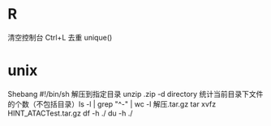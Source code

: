 # R
清空控制台 Ctrl+L
去重 unique()
# unix
Shebang #!/bin/sh
解压到指定目录 unzip .zip -d directory
统计当前目录下文件的个数（不包括目录）ls -l | grep "^-" | wc -l
解压.tar.gz tar xvfz HINT_ATACTest.tar.gz
df -h ./ 
du -h ./

<!--stackedit_data:
eyJoaXN0b3J5IjpbLTI1NTEwMzM3LC0xNzUwMzQyMDk1LDE0MT
A3MTI1NjMsMTI4NDcyMjQ3OCwzMDM0ODc0NzYsLTE5NzkzOTk2
MzQsLTY5NTgzMzg2MiwtMTA4ODg3MjUwMF19
-->